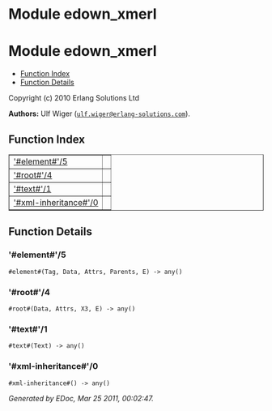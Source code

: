 Module edown_xmerl
==================


<h1>Module edown_xmerl</h1>

* [Function Index](#index)
* [Function Details](#functions)






Copyright (c) 2010 Erlang Solutions Ltd

__Authors:__ Ulf Wiger ([`ulf.wiger@erlang-solutions.com`](mailto:ulf.wiger@erlang-solutions.com)).

<h2><a name="index">Function Index</a></h2>



<table width="100%" border="1" cellspacing="0" cellpadding="2" summary="function index"><tr><td valign="top"><a href="#%23element%23-5">'#element#'/5</a></td><td></td></tr><tr><td valign="top"><a href="#%23root%23-4">'#root#'/4</a></td><td></td></tr><tr><td valign="top"><a href="#%23text%23-1">'#text#'/1</a></td><td></td></tr><tr><td valign="top"><a href="#%23xml-inheritance%23-0">'#xml-inheritance#'/0</a></td><td></td></tr></table>




<h2><a name="functions">Function Details</a></h2>


<a name="%23element%23-5"></a>

<h3>'#element#'/5</h3>





`#element#(Tag, Data, Attrs, Parents, E) -> any()`

<a name="%23root%23-4"></a>

<h3>'#root#'/4</h3>





`#root#(Data, Attrs, X3, E) -> any()`

<a name="%23text%23-1"></a>

<h3>'#text#'/1</h3>





`#text#(Text) -> any()`

<a name="%23xml-inheritance%23-0"></a>

<h3>'#xml-inheritance#'/0</h3>





`#xml-inheritance#() -> any()`



_Generated by EDoc, Mar 25 2011, 00:02:47._